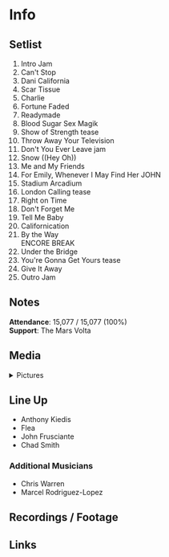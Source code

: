 # Info

## Setlist

1. Intro Jam
2. Can't Stop
3. Dani California
4. Scar Tissue
5. Charlie
6. Fortune Faded
7. Readymade
8. Blood Sugar Sex Magik
9. Show of Strength tease
10. Throw Away Your Television
11. Don't You Ever Leave jam
12. Snow ((Hey Oh))
13. Me and My Friends
14. For Emily, Whenever I May Find Her JOHN
15. Stadium Arcadium
16. London Calling tease
17. Right on Time
18. Don't Forget Me
19. Tell Me Baby
20. Californication
21. By the Way
<br> ENCORE BREAK
22. Under the Bridge
23. You're Gonna Get Yours tease
24. Give It Away
25. Outro Jam

## Notes

**Attendance**: 15,077 / 15,077 (100%)
<br>
**Support**: The Mars Volta

## Media 

<details>
  <summary>Pictures</summary>
  <!--<img alt="Setlist" title="Setlist" src="_.jpg" height="200" />
  <img alt="Flyer" title="Flyer" src="_.jpg" height="200" />
  <img alt="Clipper" title="Clipper" src="_.jpg" height="200" />
  <img alt="Ticket" title="Ticket" src="_.jpg" height="200" />
  -->
</details>

## Line Up

* Anthony Kiedis
* Flea
* John Frusciante
* Chad Smith

### Additional Musicians

* Chris Warren  
* Marcel Rodriguez-Lopez

## Recordings / Footage

## Links
